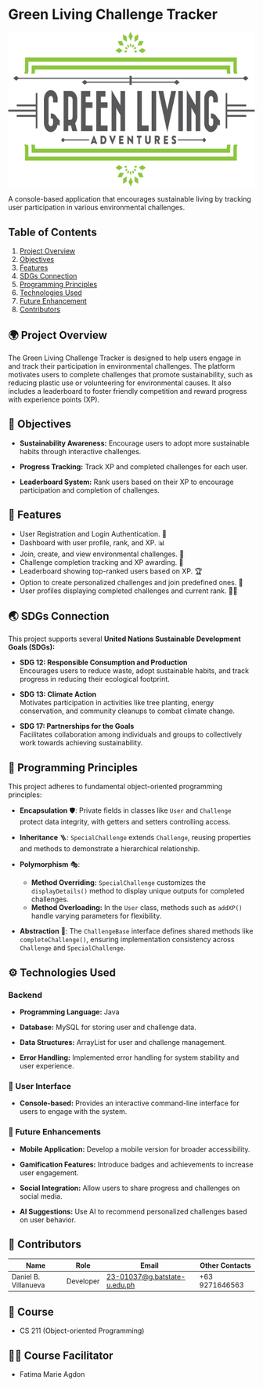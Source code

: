 # Green Living Challenge Tracker

<img src="https://raw.githubusercontent.com/danielbvillanueva/Green-Living-Challenge-Tracker/main/green2-single-cropped-01.png" alt="Green Living Challenge Tracker" style="width: 600px; background-color: transparent;">

A console-based application that encourages sustainable living by tracking user participation in various environmental challenges.

## Table of Contents
1. [Project Overview](#-project-overview)  
2. [Objectives](#-objectives)  
3. [Features](#-features)  
4. [SDGs Connection](#-sdgs-connection)  
5. [Programming Principles](#-programming-principles)  
6. [Technologies Used](#backend)  
7. [Future Enhancement](#-future-enhancements)  
8. [Contributors](#-contributors)  

## 🌍 Project Overview
The Green Living Challenge Tracker is designed to help users engage in and track their participation in environmental challenges. The platform motivates users to complete challenges that promote sustainability, such as reducing plastic use or volunteering for environmental causes. It also includes a leaderboard to foster friendly competition and reward progress with experience points (XP).

## 🎯 Objectives
- **Sustainability Awareness:** Encourage users to adopt more sustainable habits through interactive challenges.
  
- **Progress Tracking:** Track XP and completed challenges for each user.
  
- **Leaderboard System:** Rank users based on their XP to encourage participation and completion of challenges.  

## 🚀 Features
- User Registration and Login Authentication. 🔐  
- Dashboard with user profile, rank, and XP. 📊  
- Join, create, and view environmental challenges. 🌱  
- Challenge completion tracking and XP awarding. 🎉  
- Leaderboard showing top-ranked users based on XP. 🏆  
- Option to create personalized challenges and join predefined ones. 🔧  
- User profiles displaying completed challenges and current rank. 🧑‍💻  

## 🌏 SDGs Connection
This project supports several **United Nations Sustainable Development Goals (SDGs):**

- **SDG 12: Responsible Consumption and Production**  
  Encourages users to reduce waste, adopt sustainable habits, and track progress in reducing their ecological footprint.  

- **SDG 13: Climate Action**  
  Motivates participation in activities like tree planting, energy conservation, and community cleanups to combat climate change.  

- **SDG 17: Partnerships for the Goals**  
  Facilitates collaboration among individuals and groups to collectively work towards achieving sustainability.  

## 🧩 Programming Principles
This project adheres to fundamental object-oriented programming principles:

- **Encapsulation** 🛡️: Private fields in classes like `User` and `Challenge` protect data integrity, with getters and setters controlling access.
  
- **Inheritance** 🪜: `SpecialChallenge` extends `Challenge`, reusing properties and methods to demonstrate a hierarchical relationship.
  
- **Polymorphism** 🎭:  
  - **Method Overriding:** `SpecialChallenge` customizes the `displayDetails()` method to display unique outputs for completed challenges.  
  - **Method Overloading:** In the `User` class, methods such as `addXP()` handle varying parameters for flexibility.
    
- **Abstraction** 🎨: The `ChallengeBase` interface defines shared methods like `completeChallenge()`, ensuring implementation consistency across `Challenge` and `SpecialChallenge`.  

## ⚙️ Technologies Used
### Backend
- **Programming Language:** Java
  
- **Database:** MySQL for storing user and challenge data.
  
- **Data Structures:** ArrayList for user and challenge management.
  
- **Error Handling:** Implemented error handling for system stability and user experience.  

### 👥 User Interface
- **Console-based:** Provides an interactive command-line interface for users to engage with the system.

### 🚀 Future Enhancements

- **Mobile Application:** Develop a mobile version for broader accessibility.

- **Gamification Features:** Introduce badges and achievements to increase user engagement.

- **Social Integration:** Allow users to share progress and challenges on social media.

- **AI Suggestions:** Use AI to recommend personalized challenges based on user behavior.

## 👷 Contributors
| Name                    | Role       | Email                          | Other Contacts        |  
|-------------------------|------------|--------------------------------|-----------------------|  
| Daniel B. Villanueva    | Developer  | 23-01037@g.batstate-u.edu.ph   | +63 9271646563        |  

## 📘 Course  
- CS 211 (Object-oriented Programming)  

## 🧑‍🏫 Course Facilitator  
- Fatima Marie Agdon
